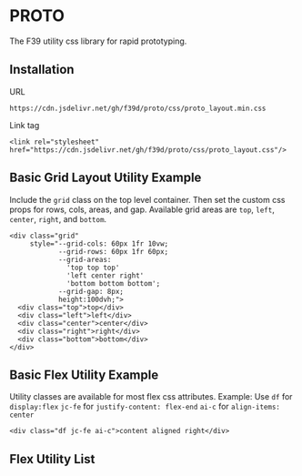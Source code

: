 # PROTO
The F39 utility css library for rapid prototyping.

## Installation
URL
```
https://cdn.jsdelivr.net/gh/f39d/proto/css/proto_layout.min.css
```
Link tag
```
<link rel="stylesheet" href="https://cdn.jsdelivr.net/gh/f39d/proto/css/proto_layout.css"/>
```

## Basic Grid Layout Utility Example
Include the `grid` class on the top level container. Then set the custom css props for rows, cols, areas, and gap. Available grid areas are `top`, `left`, `center`, `right`, and `bottom`.
```
<div class="grid" 
     style="--grid-cols: 60px 1fr 10vw;
            --grid-rows: 60px 1fr 60px;
            --grid-areas: 
              'top top top' 
              'left center right'
              'bottom bottom bottom';
            --grid-gap: 8px;
            height:100dvh;">
  <div class="top">top</div>
  <div class="left">left</div>
  <div class="center">center</div>
  <div class="right">right</div>
  <div class="bottom">bottom</div>
</div>
```

## Basic Flex Utility Example
Utility classes are available for most flex css attributes. Example:
Use `df` for `display:flex`
`jc-fe` for `justify-content: flex-end`
`ai-c` for `align-items: center`
```
<div class="df jc-fe ai-c">content aligned right</div>
```

## Flex Utility List
